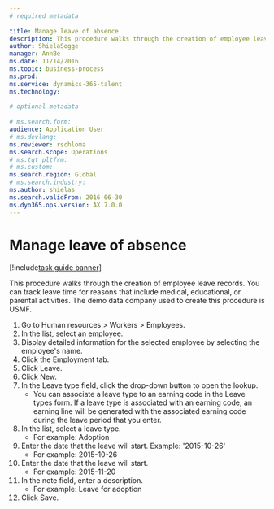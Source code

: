 ```yaml
--- 
# required metadata 
 
title: Manage leave of absence
description: This procedure walks through the creation of employee leave records. 
author: ShielaSogge
manager: AnnBe 
ms.date: 11/14/2016
ms.topic: business-process 
ms.prod:  
ms.service: dynamics-365-talent 
ms.technology:  
 
# optional metadata 
 
# ms.search.form:   
audience: Application User 
# ms.devlang:  
ms.reviewer: rschloma
ms.search.scope: Operations 
# ms.tgt_pltfrm:  
# ms.custom:  
ms.search.region: Global
# ms.search.industry: 
ms.author: shielas
ms.search.validFrom: 2016-06-30 
ms.dyn365.ops.version: AX 7.0.0 
---
```

# Manage leave of absence

[!include[task guide banner](../../includes/task-guide-banner.md)]

This procedure walks through the creation of employee leave records. You can track leave time for reasons that include medical, educational, or parental activities. The demo data company used to create this procedure is USMF.

1. Go to Human resources > Workers > Employees.
2. In the list, select an employee.
3. Display detailed information for the selected employee by selecting the employee's name.
4. Click the Employment tab.
5. Click Leave.
6. Click New.
7. In the Leave type field, click the drop-down button to open the lookup.
    * You can associate a leave type to an earning code in the Leave types form. If a leave type is associated with an earning code, an earning line will be generated with the associated earning code during the leave period that you enter.  
8. In the list, select a leave type. 
    * For example: Adoption  
9. Enter the date that the leave will start. Example: '2015-10-26'
    * For example:  2015-10-26  
10. Enter the date that the leave will start. 
    * For example:  2015-11-20  
11. In the note field, enter a description.
    * For example: Leave for adoption  
12. Click Save.

